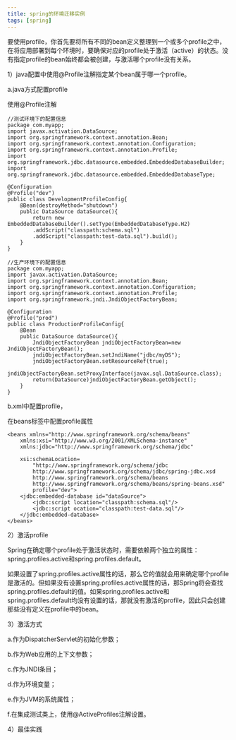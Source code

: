 ```yaml
---
title: spring的环境迁移实例
tags: [spring]
---
```


要使用profile，你首先要将所有不同的bean定义整理到一个或多个profile之中，在将应用部署到每个环境时，要确保对应的profile处于激活（active）的状态。没有指定profile的bean始终都会被创建，与激活哪个profile没有关系。

1）java配置中使用@Profile注解指定某个bean属于哪一个profile。

a.java方式配置profile

使用@Profile注解

```
//测试环境下的配置信息
package com.myapp;
import javax.activation.DataSource;
import org.springframework.context.annotation.Bean;
import org.springframework.context.annotation.Configuration;
import org.springframework.context.annotation.Profile;
import org.springframework.jdbc.datasource.embedded.EmbeddedDatabaseBuilder;
import org.springframework.jdbc.datasource.embedded.EmbeddedDatabaseType;

@Configuration
@Profile("dev")
public class DevelopmentProfileConfig{
    @Bean(destroyMethod="shutdown")
    public DataSource dataSource(){
        return new EmbeddedDatabaseBuilder().setType(EmbeddedDatabaseType.H2)
        .addScript("classpath:schema.sql")
        .addScript("classpath:test-data.sql").build();
    }
}

//生产环境下的配置信息
package com.myapp;
import javax.activation.DataSource;
import org.springframework.context.annotation.Bean;
import org.springframework.context.annotation.Configuration;
import org.springframework.context.annotation.Profile;
import org.springframework.jndi.JndiObjectFactoryBean;

@Configuration
@Profile("prod")
public class ProductionProfileConfig{
    @Bean
    public DataSource dataSource(){
        JndiObjectFactoryBean jndiObjectFactoryBean=new JndiObjectFactoryBean();
        jndiObjectFactoryBean.setJndiName("jdbc/myDS");
        jndiObjectFactoryBean.setResourceRef(true);
        jndiObjectFactoryBean.setProxyInterface(javax.sql.DataSource.class);
        return(DataSource)jndiObjectFactoryBean.getObject();
    }
}
```

b.xml中配置profile，

在beans标签中配置profile属性

```
<beans xmlns="http://www.springframework.org/schema/beans"
    xmlns:xsi="http://www.w3.org/2001/XMLSchema-instance"
    xmlns:jdbc="http://www.springframework.org/schema/jdbc"

    xsi:schemaLocation=
        "http://www.springframework.org/schema/jdbc
        http://www.springframework.org/schema/jdbc/spring-jdbc.xsd
        http://www.springframework.org/schema/beans
        http://www.springframework.org/schema/beans/spring-beans.xsd"
        profile="dev">
    <jdbc:embedded-database id="dataSource">
        <jdbc:script location="classpath:schema.sql"/>
        <jdbc:script ocation="classpath:test-data.sql"/>
    </jdbc:embedded-database>
</beans>
```

2）激活profile

Spring在确定哪个profile处于激活状态时，需要依赖两个独立的属性：spring.profiles.active和spring.profiles.default。

如果设置了spring.profiles.active属性的话，那么它的值就会用来确定哪个profile是激活的。但如果没有设置spring.profiles.active属性的话，那Spring将会查找spring.profiles.default的值。如果spring.profiles.active和spring.profiles.default均没有设置的话，那就没有激活的profile，因此只会创建那些没有定义在profile中的bean。

3）激活方式

a.作为DispatcherServlet的初始化参数；

b.作为Web应用的上下文参数；

c.作为JNDI条目；

d.作为环境变量；

e.作为JVM的系统属性；

f.在集成测试类上，使用@ActiveProfiles注解设置。

4）最佳实践

